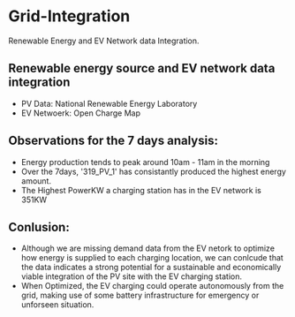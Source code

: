 # Grid-Integration
Renewable Energy and EV Network data Integration.

## Renewable energy source and EV network data integration

- PV Data: National Renewable Energy Laboratory
- EV Netwoerk: Open Charge Map
   
## Observations for the 7 days analysis:
- Energy production tends to peak around 10am - 11am in the morning
- Over the 7days, '319_PV_1' has consistantly produced the highest energy amount. 
- The Highest PowerKW a charging station has in the EV network is 351KW
## Conlusion:

- Although we are missing demand data from the EV netork to optimize how energy is supplied to each charging location, we can conlcude that the data indicates a strong potential for a sustainable and economically viable integration of the PV site with the EV charging station.
- When Optimized, the EV charging could operate autonomously from the grid, making use of some battery infrastructure for emergency or unforseen situation.


